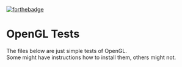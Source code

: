 [![forthebadge](https://forthebadge.com/images/badges/fuck-it-ship-it.svg)](https://forthebadge.com)
# OpenGL Tests

The files below are just simple tests of OpenGL.<br>
Some might have instructions how to install them, others might not.
